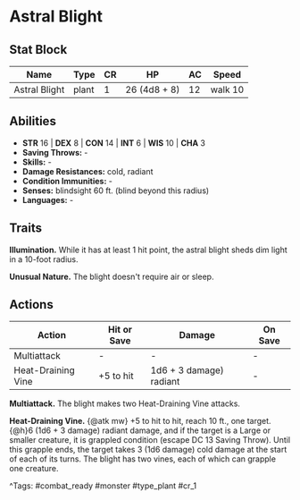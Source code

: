 # Astral Blight

## Stat Block

| Name | Type | CR | HP | AC | Speed |
|------|------|----|----|----|-------|
| Astral Blight | plant | 1 | 26 (4d8 + 8) | 12 | walk 10 |

## Abilities

- **STR** 16 | **DEX** 8 | **CON** 14 | **INT** 6 | **WIS** 10 | **CHA** 3
- **Saving Throws:** -  
- **Skills:** -  
- **Damage Resistances:** cold, radiant  
- **Condition Immunities:** -  
- **Senses:** blindsight 60 ft. (blind beyond this radius)  
- **Languages:** -

## Traits

**Illumination.** While it has at least 1 hit point, the astral blight sheds dim light in a 10-foot radius.

**Unusual Nature.** The blight doesn't require air or sleep.


## Actions

| Action | Hit or Save | Damage | On Save |
|--------|--------------|--------|----------|
| Multiattack | - | - | - |
| Heat-Draining Vine | +5 to hit | 1d6 + 3 damage) radiant | - |

**Multiattack.** The blight makes two Heat-Draining Vine attacks.

**Heat-Draining Vine.** {@atk mw} +5 to hit to hit, reach 10 ft., one target. {@h}6 (1d6 + 3 damage) radiant damage, and if the target is a Large or smaller creature, it is grappled condition (escape DC 13 Saving Throw). Until this grapple ends, the target takes 3 (1d6 damage) cold damage at the start of each of its turns. The blight has two vines, each of which can grapple one creature.


^Tags: #combat_ready #monster #type_plant #cr_1